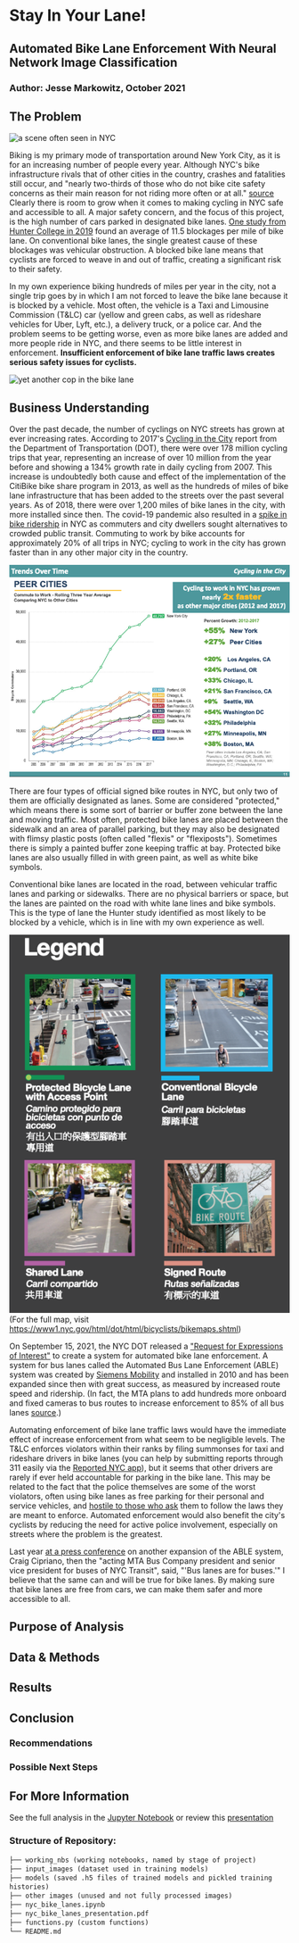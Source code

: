 # Stay In Your Lane!

## Automated Bike Lane Enforcement With Neural Network Image Classification

### Author: Jesse Markowitz, October 2021


## The Problem

![a scene often seen in NYC](readme_images/cab_in_bikelane.jpeg)

Biking is my primary mode of transportation around New York City, as it is for an increasing number of people every year. Although NYC's bike infrastructure rivals that of other cities in the country, crashes and fatalities still occur, and "nearly two-thirds of those who do not bike cite safety concerns as their main reason for not riding more often or at all." [source](https://rpa.org/work/reports/the-five-borough-bikeway) Clearly there is room to grow when it comes to making cycling in NYC safe and accessible to all. A major safety concern, and the focus of this project, is the high number of cars parked in designated bike lanes. [One study from Hunter College in 2019](http://www.hunter.cuny.edu/communications/repository/files/Bike%20Lanes%20or%20Blocked%20Lanes%20Study.pdf/) found an average of 11.5 blockages per mile of bike lane. On conventional bike lanes, the single greatest cause of these blockages was vehicular obstruction. A blocked bike lane means that cyclists are forced to weave in and out of traffic, creating a significant risk to their safety.

In my own experience biking hundreds of miles per year in the city, not a single trip goes by in which I am not forced to leave the bike lane because it is blocked by a vehicle. Most often, the vehicle is a Taxi and Limousine Commission (T&LC) car (yellow and green cabs, as well as rideshare vehicles for Uber, Lyft, etc.), a delivery truck, or a police car. And the problem seems to be getting worse, even as more bike lanes are added and more people ride in NYC, and there seems to be little interest in enforcement. **Insufficient enforcement of bike lane traffic laws creates serious safety issues for cyclists.**

![yet another cop in the bike lane](readme_images/blocked_bike_lane_nj_port_authority.jpeg)


## Business Understanding

Over the past decade, the number of cyclings on NYC streets has grown at ever increasing rates. According to 2017's [Cycling in the City](http://www.nyc.gov/html/dot/downloads/pdf/cycling-in-the-city.pdf) report from the Department of Transportation (DOT), there were over 178 million cycling trips that year, representing an increase of over 10 million from the year before and showing a 134% growth rate in daily cycling from 2007. This increase is undoubtedly both cause and effect of the implementation of the CitiBike bike share program in 2013, as well as the hundreds of miles of bike lane infrastructure that has been added to the streets over the past several years. As of 2018, there were over 1,200 miles of bike lanes in the city, with more installed since then. The covid-19 pandemic also resulted in a [spike in bike ridership](https://www.nytimes.com/2020/03/14/nyregion/coronavirus-nyc-bike-commute.html) in NYC as commuters and city dwellers sought alternatives to crowded public transit. Commuting to work by bike accounts for approximately 20% of all trips in NYC; cycling to work in the city has grown faster than in any other major city in the country. 

![peer cities graph](readme_images/peer_cities.png)

There are four types of official signed bike routes in NYC, but only two of them are officially designated as lanes. Some are considered "protected," which means there is some sort of barrier or buffer zone between the lane and moving traffic. Most often, protected bike lanes are placed between the sidewalk and an area of parallel parking, but they may also be designated with flimsy plastic posts (often called "flexis" or "flexiposts"). Sometimes there is simply a painted buffer zone keeping traffic at bay. Protected bike lanes are also usually filled in with green paint, as well as white bike symbols.

Conventional bike lanes are located in the road, between vehicular traffic lanes and parking or sidewalks. There are no physical barriers or space, but the lanes are painted on the road with white lane lines and bike symbols. This is the type of lane the Hunter study identified as most likely to be blocked by a vehicle, which is in line with my own experience as well.

![types of bike lanes, from the NYC bike map 2021](readme_images/bike_lane_types.png)
(For the full map, visit https://www1.nyc.gov/html/dot/html/bicyclists/bikemaps.shtml)

On September 15, 2021, the NYC DOT released a ["Request for Expressions of Interest"](https://a856-cityrecord.nyc.gov/RequestDetail/20210907107) to create a system for automated bike lane enforcement. A system for bus lanes called the Automated Bus Lane Enforcement (ABLE) system was created by [Siemens Mobility](https://www.mobility.siemens.com/us/en/company/newsroom/short-news/first-ever-mobile-bus-lane-enforcement-solution-in-new-york.html) and installed in 2010 and has been expanded since then with great success, as measured by increased route speed and ridership. (In fact, the MTA plans to add hundreds more onboard and fixed cameras to bus routes to increase enforcement to 85% of all bus lanes [source](https://www1.nyc.gov/html/dot/html/bicyclists/bikemaps.shtml).) 

Automating enforcement of bike lane traffic laws would have the immediate effect of increase enforcement from what seem to be negligible levels. The T&LC enforces violators within their ranks by filing summonses for taxi and rideshare drivers in bike lanes (you can help by submitting reports through 311 easily via the [Reported NYC app](https://reportedly.weebly.com/)), but it seems that other drivers are rarely if ever held accountable for parking in the bike lane. This may be related to the fact that the police themselves are some of the worst violators, often using bike lanes as free parking for their personal and service vehicles, and [hostile to those who ask](https://nyc.streetsblog.org/2021/10/18/bad-cop-bad-cop-nypd-threatens-tipster-for-filing-311-complaints-about-illegal-parking/) them to follow the laws they are meant to enforce. Automated enforcement would also benefit the city's cyclists by reducing the need for active police involvement, especially on streets where the problem is the greatest.

Last year [at a press conference](https://www.masstransitmag.com/bus/vehicles/press-release/21119742/mta-new-york-city-transit-mta-busmounted-camera-program-begins-issuing-bus-lane-violations-on-b44-sbs-route) on another expansion of the ABLE system, Craig Cipriano, then the "acting MTA Bus Company president and senior vice president for buses of NYC Transit", said, "'Bus lanes are for buses.'" I believe that the same can and will be true for bike lanes. By making sure that bike lanes are free from cars, we can make them safer and more accessible to all.

## Purpose of Analysis



## Data & Methods


## Results


## Conclusion

### Recommendations


### Possible Next Steps


## For More Information

See the full analysis in the [Jupyter Notebook](./NYC_bike_lanes.ipynb) or review this [presentation](./NYC_bike_lanes_presentation.pdf)

### Structure of Repository:

```
├── working_nbs (working notebooks, named by stage of project)
├── input_images (dataset used in training models)
├── models (saved .h5 files of trained models and pickled training histories)
├── other images (unused and not fully processed images)
├── nyc_bike_lanes.ipynb
├── nyc_bike_lanes_presentation.pdf
├── functions.py (custom functions)
└── README.md
```
